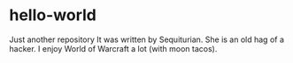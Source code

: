 # hello-world
Just another repository
It was written by Sequiturian.  She is an old hag of a hacker.
I enjoy World of Warcraft a lot (with moon tacos).
